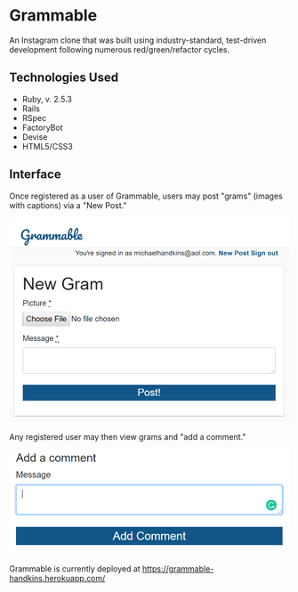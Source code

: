 Grammable
=========

An Instagram clone that was built using industry-standard, test-driven development following numerous red/green/refactor cycles.

Technologies Used
-----------------

  * Ruby, v. 2.5.3
  * Rails
  * RSpec
  * FactoryBot
  * Devise
  * HTML5/CSS3

Interface
---------

Once registered as a user of Grammable, users may post "grams" (images with captions) via a "New Post."

![](images/newgram.PNG)

Any registered user may then view grams and "add a comment."

![](images/addcomment.PNG)

Grammable is currently deployed at https://grammable-handkins.herokuapp.com/





